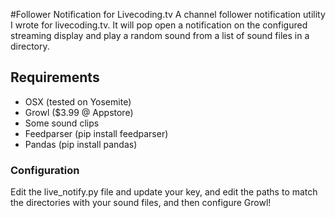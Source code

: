 #Follower Notification for Livecoding.tv
A channel follower notification utility I wrote for livecoding.tv.  It will pop open a notification on the configured streaming display and play a random sound from a list of sound files in a directory.

## Requirements

*  OSX (tested on Yosemite)
*  Growl ($3.99 @ Appstore)
*  Some sound clips
*  Feedparser (pip install feedparser)
*  Pandas (pip install pandas)


### Configuration
Edit the live_notify.py file and update your key, and edit the paths to match the directories with your sound files, and then configure Growl!
